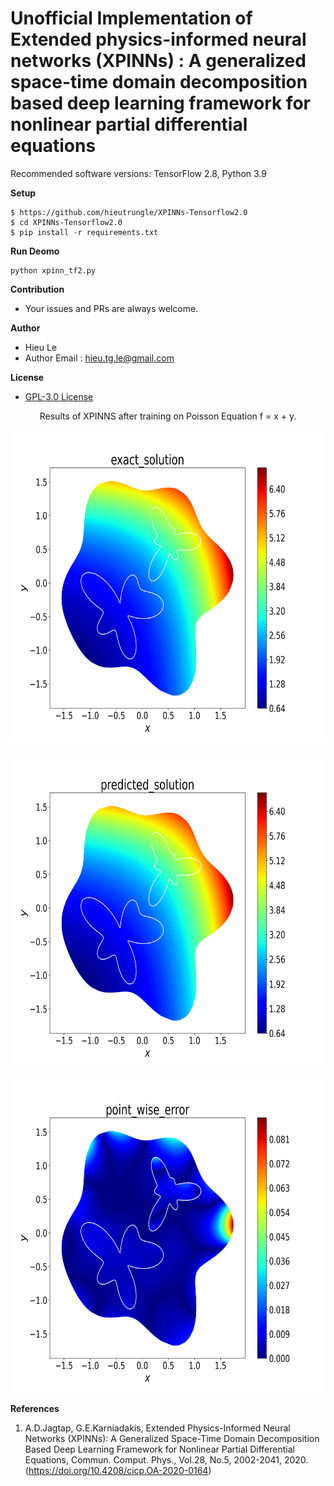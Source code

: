 # Unofficial Implementation of Extended physics-informed neural networks (XPINNs) : A generalized space-time domain decomposition based deep learning framework for nonlinear partial differential equations

Recommended software versions: TensorFlow 2.8, Python 3.9

**Setup**

```
$ https://github.com/hieutrungle/XPINNs-Tensorflow2.0
$ cd XPINNs-Tensorflow2.0
$ pip install -r requirements.txt
```

**Run Deomo**
```
python xpinn_tf2.py
```

**Contribution**

* Your issues and PRs are always welcome.

**Author**

* Hieu Le
* Author Email : hieu.tg.le@gmail.com

**License**

* [GPL-3.0 License](https://github.com/hieutrungle/XPINNs-Tensorflow2.0/blob/main/LICENSE)


<p align="center">
Results of XPINNS after training on Poisson Equation f = x + y.
</p>

<div align="center">
<img src="https://github.com/hieutrungle/XPINNs-Tensorflow2.0/blob/main/xpinn_tf2_figures/exact_solution.png" alt="exact solution" height="500" width="700"/>
</div>
<br />
<div align="center">
<img src="https://github.com/hieutrungle/XPINNs-Tensorflow2.0/blob/main/xpinn_tf2_figures/predicted_solution.png" alt="predicted solution" height="500" width="700"/>
</div>
<br />
<div align="center">
<img src="https://github.com/hieutrungle/XPINNs-Tensorflow2.0/blob/main/xpinn_tf2_figures/point_wise_error.png" alt="point-wise error" height="500" width="700"/>
</div>


**References**

1. A.D.Jagtap, G.E.Karniadakis, Extended Physics-Informed Neural Networks (XPINNs): A Generalized Space-Time Domain Decomposition Based Deep Learning Framework for Nonlinear Partial Differential Equations, Commun. Comput. Phys., Vol.28, No.5, 2002-2041, 2020. (https://doi.org/10.4208/cicp.OA-2020-0164)
